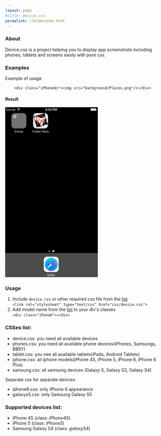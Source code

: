 ```yaml
---
layout: page
#title: Device.css
permalink: /foldernote.html
---
```


### About

Device.css is a project helping you to display app screenshots including phones, tablets and screens easily with pure css.

### Examples

Example of usage

```
	<div class="iPhone4s"><img src="background/Places.png"/></div>
```

#### Result

<div class="iPhone4s"><img src="background/screencast.gif"/></div>

### Usage

1. Include `device.css` or other required css file from the [list](#csslist)  
`<link rel="stylesheet" type="text/css" href="css/device.css">`
2. Add model name from the [list](#modelslist) to your div's classes  
`<div class="iPone6"></div>`


### CSSes list:

- device.css: you need all available devices
- phones.css: you need all available phone devices(iPhones, Samsungs, BBRY)
- tablet.css: you nee all available tablets(iPads, Android Tablets)
- iphone.css: all iphone models(iPhone 4S, iPhone 5, iPhone 6, iPhone 6 Plus)
- samsung.css: all samsung devices (Galaxy S, Galaxy S3, Galaxy S4)

Separate css for separate devices:

- iphone6.css: only iPhone 6 appearance
- galaxys5.css: only Samsung Galaxy S5

### Supported devices list:

- iPhone 4S (class: *iPhone4S*)
- iPhone 5 (class: *iPhone5*)
- Samsung Galaxy S4 (class: *galaxyS4*)
